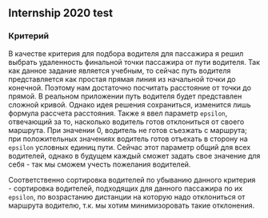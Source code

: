 ## Internship 2020 test
### Критерий
В качестве критерия для подбора водителя для пассажира я решил выбрать удаленность финальной точки пассажира от пути водителя.
Так как данное задание является учебным, то сейчас путь водителя представляется как простая прямая линия из начальной точки до конечной.
Поэтому нам достаточно посчитать расстояние от точки до прямой. В реальном приложении путь водителя будет представлен сложной кривой.
Однако идея решения сохраниться, изменится лишь формула рассчета расстояния. Также я ввел параметр `epsilon`, отвечающий за то, насколько водитель готов отклониться от своего маршрута.
При значении 0, водитель не готов съезжать с маршрута; при положительных значениях водитель готов отъехать в сторону на `epsilon` условных единиц пути.
Сейчас этот параметр общий для всех водителей, однако в будущем каждый сможет задать свое значение для себя - так мы сможем учесть пожелания водителей.

Соответственно сортировка водителей по убыванию данного критерия - сортировка водителей, подходящих для данного пассажира по их `epsilon`, по возрастанию дистанции на которую надо отклониться от маршрута водителю, т.к. мы хотим минимизоровать такие отклонения.